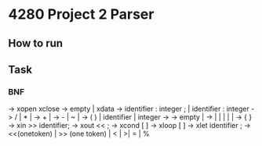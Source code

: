 # 4280 Project 2 Parser

## How to run

## Task

### BNF
<program> -> <vars> xopen <stats> xclose
<vars>    -> empty | xdata <varList>
<varList> -> identifier : integer ; | identifier : integer <varList>
<exp>     -> <M> / <exp> | <M> * <exp> | <M>
<M>       -> <N> + <M> | <N>
<N>       -> <R> - <N> | ~<N> | <R>
<R>       -> ( <exp> ) | identifier | integer
<stats>   -> <stat> <mStat>
<mStat>   -> empty | <stat> <mStat>
<stat>    -> <in> | <out> | <block> | <if> | <loop> | <assign>
<block>   -> {<vars> <stats>}
<in>      -> xin >> identifier;
<out>     -> xout << <exp>;
<if>      -> xcond [<exp> <RO> <exp>] <stat>
<loop>    -> xloop [<exp> <RO> <exp>] <stat>
<assign>  -> xlet identifier <exp>;
<RO>      -> <<(onetoken) | >> (one token) | < | >| = | %